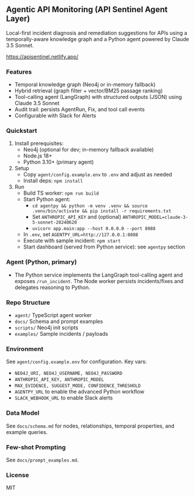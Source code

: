 ## Agentic API Monitoring (API Sentinel Agent Layer)

Local-first incident diagnosis and remediation suggestions for APIs using a temporally-aware knowledge graph and a Python agent powered by Claude 3.5 Sonnet.

https://apisentinel.netlify.app/

### Features
- Temporal knowledge graph (Neo4j or in-memory fallback)
- Hybrid retrieval (graph filter + vector/BM25 passage ranking)
- Tool-calling agent (LangGraph) with structured outputs (JSON) using Claude 3.5 Sonnet
- Audit trail: persists AgentRun, Fix, and tool call events
- Configurable with Slack for Alerts

### Quickstart
1. Install prerequisites:
   - Neo4j (optional for dev; in-memory fallback available)
   - Node.js 18+
   - Python 3.10+ (primary agent)
2. Setup
   - Copy `agent/config.example.env` to `.env` and adjust as needed
   - Install deps: `npm install`
3. Run
   - Build TS worker: `npm run build`
   - Start Python agent:
     - `cd agentpy && python -m venv .venv && source .venv/bin/activate && pip install -r requirements.txt`
     - Set `ANTHROPIC_API_KEY` and (optional) `ANTHROPIC_MODEL=claude-3-5-sonnet-20240620`
     - `uvicorn app.main:app --host 0.0.0.0 --port 8088`
   - In `.env`, set `AGENTPY_URL=http://127.0.0.1:8088`
   - Execute with sample incident: `npm start`
   - Start dashboard (served from Python service): see `agentpy` section

### Agent (Python, primary)
- The Python service implements the LangGraph tool-calling agent and exposes `/run_incident`. The Node worker persists incidents/fixes and delegates reasoning to Python.

### Repo Structure
- `agent/` TypeScript agent worker
- `docs/` Schema and prompt examples
- `scripts/` Neo4j init scripts
- `examples/` Sample incidents / payloads

### Environment
See `agent/config.example.env` for configuration. Key vars:
- `NEO4J_URI, NEO4J_USERNAME, NEO4J_PASSWORD`
- `ANTHROPIC_API_KEY, ANTHROPIC_MODEL`
- `MAX_EVIDENCE, SUGGEST_MODE, CONFIDENCE_THRESHOLD`
- `AGENTPY_URL` to enable the advanced Python workflow
- `SLACK_WEBHOOK_URL` to enable Slack alerts

### Data Model
See `docs/schema.md` for nodes, relationships, temporal properties, and example queries.

### Few-shot Prompting
See `docs/prompt_examples.md`.

### License
MIT


